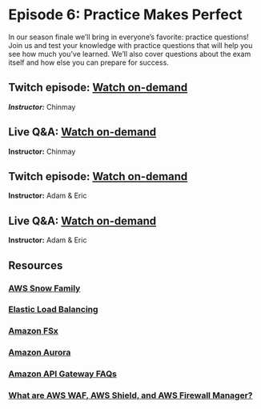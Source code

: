 # Episode 6: Practice Makes Perfect

In our season finale we’ll bring in everyone’s favorite: practice questions! Join us and test your knowledge with practice questions that will help you see how much you’ve learned. We’ll also cover questions about the exam itself and how else you can prepare for success.

## Twitch episode: [Watch on-demand](https://www.twitch.tv/videos/1120172398)

***Instructor:*** Chinmay



## Live Q&A: [Watch on-demand](https://www.twitch.tv/videos/1120173677)

**Instructor:** Chinmay



## Twitch episode: [Watch on-demand](https://www.twitch.tv/videos/1124177836)

**Instructor:** Adam & Eric



## Live Q&A: [Watch on-demand](https://www.twitch.tv/videos/1124179189)

**Instructor:** Adam & Eric



## Resources

### [AWS Snow Family](https://aws.amazon.com/snow/)



### [Elastic Load Balancing](https://aws.amazon.com/elasticloadbalancing/)



### [Amazon FSx](https://aws.amazon.com/fsx/)



### [Amazon Aurora](https://aws.amazon.com/rds/aurora/)



### [Amazon API Gateway FAQs](https://aws.amazon.com/api-gateway/faqs/)



### [What are AWS WAF, AWS Shield, and AWS Firewall Manager?](https://docs.aws.amazon.com/waf/latest/developerguide/what-is-aws-waf.html)


